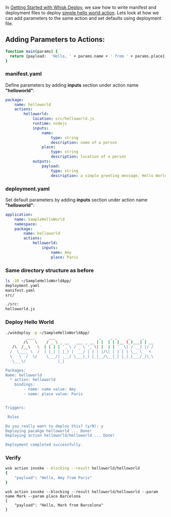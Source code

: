 In [Getting Started with Whisk Deploy](https://medium.com/openwhisk/getting-started-with-whisk-deploy-cea744222585#.vv018i65l), we saw how to write manifest and deployment files to deploy [simple hello world action](https://github.com/openwhisk/openwhisk/blob/master/docs/actions.md#creating-and-invoking-javascript-actions). Lets look at how we can add parameters to the same action and set defaults using deployment file.

## Adding Parameters to Actions:

```bash
function main(params) {	
  return {payload:  'Hello, ' + params.name + ' from ' + params.place};
}
```

### manifest.yaml

Define parameters by adding **inputs** section under action name **"helloworld"**:

```yaml
package:
    name: helloworld
    actions:
        helloworld:
            location: src/helloworld.js
            runtime: nodejs
			inputs:
                name:
                    type: string
                    description: name of a person
                place:
                    type: string
                    description: location of a person
			outputs:
                payload:
                    type: string
                    description: a simple greeting message, Hello World!
```

### deployment.yaml

Set default parameters by adding **inputs** section under action name **"helloworld"**:

```yaml
application:
    name: SampleHelloWorld
    namespace: _
    package:
        name: helloworld
        actions:
            helloworld:
                inputs:
                    name: Amy
                    place: Paris
```

### Same directory structure as before

```bash
ls -1R ~/SampleHelloWorldApp/
deployment.yaml
manifest.yaml
src/

./src:
helloworld.js
```

### Deploy Hello World

```bash
./wskdeploy -p ~/SampleHelloWorldApp/
         ____      ___                   _    _ _     _     _
        /\   \    / _ \ _ __   ___ _ __ | |  | | |__ (_)___| | __
   /\  /__\   \  | | | | '_ \ / _ \ '_ \| |  | | '_ \| / __| |/ /
  /  \____ \  /  | |_| | |_) |  __/ | | | |/\| | | | | \__ \   <
  \   \  /  \/    \___/| .__/ \___|_| |_|__/\__|_| |_|_|___/_|\_\
   \___\/              |_|

Packages:
Name: helloworld
  * action: helloworld
    bindings:
        - name: name value: Amy
        - name: place value: Paris


Triggers:

 Rules

Do you really want to deploy this? (y/N): y
Deploying pacakge helloworld ... Done!
Deploying action helloworld/helloworld ... Done!

Deployment completed successfully.
```

### Verify

```bash
wsk action invoke --blocking --result helloworld/helloworld
{
    "payload": "Hello, Amy from Paris"
}
```

```
wsk action invoke --blocking --result helloworld/helloworld --param name Mark --param place Barcelona
{
    "payload": "Hello, Mark from Barcelona"
}
```
